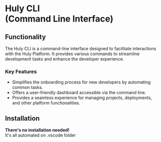 <h1> Huly CLI <br> (Command Line Interface) </h1>

## Functionality
The Huly CLI is a command-line interface designed to facilitate interactions with the Huly Platform. It provides various commands to streamline development tasks and enhance the developer experience.

### Key Features
- Simplifies the onboarding process for new developers by automating common tasks.
- Offers a user-friendly dashboard accessible via the command line.
- Provides a seamless experience for managing projects, deployments, and other platform functionalities.

## Installation
<p> 
<strong> There's no installation needed!</strong> <br>
It's all automated on .vscode folder 
<p>